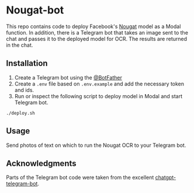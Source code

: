 # Nougat-bot

This repo contains code to deploy Facebook's [Nougat](https://github.com/facebookresearch/nougat) model as a Modal function. In addition, there is a Telegram bot that takes an image sent to the chat and passes it to the deployed model for OCR. The results are returned in the chat.

## Installation

1. Create a Telegram bot using the [@BotFather](https://t.me/botfather)
2. Create a `.env` file based on `.env.example` and add the necessary token and ids.
3. Run or inspect the following script to deploy model in Modal and start Telegram bot.
```
./deploy.sh
```

## Usage

Send photos of text on which to run the Nougat OCR to your Telegram bot.


## Acknowledgments

Parts of the Telegram bot code were taken from the excellent [chatgpt-telegram-bot](https://github.com/n3d1117/chatgpt-telegram-bot).
